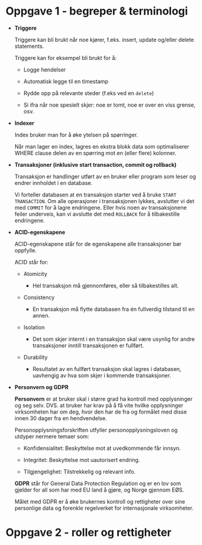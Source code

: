 # Oppgave 1 - begreper & terminologi

-   **Triggere**

    Triggere kan bli brukt når noe kjører, f.eks. insert, update og/eller delete statements.

    Triggere kan for eksempel bli brukt for å:

    -   Logge hendelser

    -   Automatisk legge til en timestamp

    -   Rydde opp på relevante steder (f.eks ved en `delete`)

    -   Si ifra når noe spesielt skjer: noe er tomt, noe er over en viss grense, osv.

-   **Indexer**

    Index bruker man for å øke ytelsen på spørringer.

    Når man lager en index, lagres en ekstra blokk data som optimaliserer WHERE clause delen av en spørring mot en (eller flere) kolonner.

-   **Transaksjoner (inklusive start transaction, commit og rollback)**

    Transaksjon er handlinger utført av en bruker eller program som leser og endrer innholdet i en database.

    Vi forteller databasen at en transaksjon starter ved å bruke `START TRANSACTION`. Om alle operasjoner i transaksjonen lykkes, avslutter vi det med `COMMIT` for å lagre endringene. Eller hvis noen av transaksjonene feiler underveis, kan vi avslutte det med `ROLLBACK` for å tilbakestille endringene.

-   **ACID-egenskapene**

    ACID-egenskapene står for de egenskapene alle transaksjoner bør oppfylle.

    ACID står for:

    -   Atomicity

        -   Hel transaksjon må gjennomføres, eller så tilbakestilles alt.

    -   Consistency

        -   En transaksjon må flytte databasen fra én fullverdig tilstand til en annen.

    -   Isolation

        -   Det som skjer internt i en transaksjon skal være usynlig for andre transaksjoner inntill transaksjonen er fullført.

    -   Durability
        -   Resultatet av en fullført transaksjon skal lagres i databasen, uavhengig av hva som skjer i kommende transaksjoner.

-   **Personvern og GDPR**

    **Personvern** er at bruker skal i større grad ha kontroll med opplysninger og seg selv. DVS. at bruker har krav på å få vite hvilke opplysninger virksomheten har om deg, hvor den har de fra og formålet med disse innen 30 dager fra en hendvendelse.

    Personopplysningsforskriften utfyller personopplysningsloven og utdyper nermere temaer som:

    -   Konfidensialitet: Beskyttelse mot at uvedkommende får innsyn.

    -   Integritet: Beskyttelse mot uautorisert endring.

    -   Tilgjengelighet: Tilstrekkelig og relevant info.

    **GDPR** står for General Data Protection Regulation og er en lov som gjelder for all som har med EU land å gjøre, og Norge gjennom EØS.

    Målet med GDPR er å øke brukernes kontroll og rettigheter over sine personlige data og forenkle regelverket for internasjonale virksomheter.

# Oppgave 2 - roller og rettigheter
